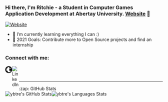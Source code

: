 ### Hi there, I'm Ritchie - a Student in Computer Games Application Development at Abertay University. [Website] 👋

[![Website](https://img.shields.io/website?label=devpilgrim.com&style=for-the-badge&url=https%3A%2F%2Fdevpilgrim.com)](https://devpilgrim.com/)


- 🌱 I’m currently learning everything I can :) 
- 🥅 2021 Goals: Contribute more to Open Source projects and find an internship

### Connect with me:

[<img align="left" alt="devpilgrim.com" width="22px" src="https://raw.githubusercontent.com/iconic/open-iconic/master/svg/globe.svg" />][Website]
[<img align="left" alt="LinkedIn" width="22px" src="https://cdn.jsdelivr.net/npm/simple-icons@v3/icons/linkedin.svg" />][linkedin]


<br />
<br />

---

  <summary>:zap: GitHub Stats</summary>

  <img align="left" alt="ybtre's GitHub Stats" src="https://github-readme-stats.vercel.app/api?username=ybtre&show_icons=true&hide_border=true&count_private=true&theme=gruvbox" />
  <img align="left" alt="ybtre's Languages Stats" src="https://github-readme-stats.vercel.app/api/top-langs/?username=ybtre&layout=compact&card_width=300px" />


[Website]: https://devpilgrim.com/
[linkedin]: https://www.linkedin.com/in/hristo-vuchev-699357195/

